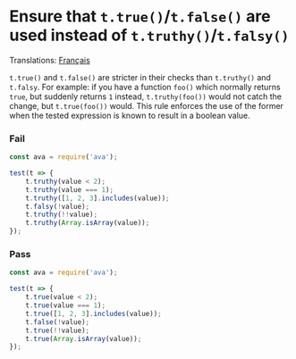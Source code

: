 # Ensure that `t.true()`/`t.false()` are used instead of `t.truthy()`/`t.falsy()`

Translations: [Français](https://github.com/avajs/ava-docs/blob/main/fr_FR/related/eslint-plugin-ava/docs/rules/use-true-false.md)

`t.true()` and `t.false()` are stricter in their checks than `t.truthy()` and `t.falsy`.
For example: if you have a function `foo()` which normally returns `true`, but suddenly returns `1` instead, `t.truthy(foo())` would not catch the change, but `t.true(foo())` would.
This rule enforces the use of the former when the tested expression is known to result in a boolean value.

### Fail

```js
const ava = require('ava');

test(t => {
	t.truthy(value < 2);
	t.truthy(value === 1);
	t.truthy([1, 2, 3].includes(value));
	t.falsy(!value);
	t.truthy(!!value);
	t.truthy(Array.isArray(value));
});
```

### Pass

```js
const ava = require('ava');

test(t => {
	t.true(value < 2);
	t.true(value === 1);
	t.true([1, 2, 3].includes(value));
	t.false(!value);
	t.true(!!value);
	t.true(Array.isArray(value));
});
```
